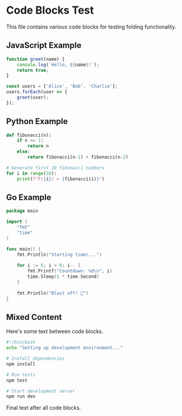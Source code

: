 # Code Blocks Test

This file contains various code blocks for testing folding functionality.

## JavaScript Example

```javascript
function greet(name) {
    console.log(`Hello, ${name}!`);
    return true;
}

const users = ['Alice', 'Bob', 'Charlie'];
users.forEach(user => {
    greet(user);
});
```

## Python Example

```python
def fibonacci(n):
    if n <= 1:
        return n
    else:
        return fibonacci(n-1) + fibonacci(n-2)

# Generate first 10 fibonacci numbers
for i in range(10):
    print(f"F({i}) = {fibonacci(i)}")
```

## Go Example

```go
package main

import (
    "fmt"
    "time"
)

func main() {
    fmt.Println("Starting timer...")
    
    for i := 5; i > 0; i-- {
        fmt.Printf("Countdown: %d\n", i)
        time.Sleep(1 * time.Second)
    }
    
    fmt.Println("Blast off! 🚀")
}
```

## Mixed Content

Here's some text between code blocks.

```bash
#!/bin/bash
echo "Setting up development environment..."

# Install dependencies
npm install

# Run tests
npm test

# Start development server
npm run dev
```

Final text after all code blocks.